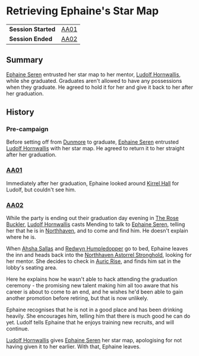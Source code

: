 # Retrieving Ephaine's Star Map

|||
| --- | --- |
| **Session Started** | [AA01](../../sessions/AA01.md) | storyline.2
| **Session Ended** | [AA02](../../sessions/AA02.md) |

## Summary

[Ephaine Seren](../../characters/ephaine-seren.md) entrusted her star map to her mentor, [Ludolf Hornwallis](../../characters/ludolf-hornwallis.md), while she graduated. Graduates aren't allowed to have any possessions when they graduate. He agreed to hold it for her and give it back to her after her graduation.

## History

### Pre-campaign

Before setting off from [Dunmore](../../places/cities/dunmore.md) to graduate, [Ephaine Seren](../../characters/ephaine-seren.md) entrusted [Ludolf Hornwallis](../../characters/ludolf-hornwallis.md) with her star map. He agreed to return it to her straight after her graduation.

### [AA01](../../sessions/AA01.md)

Immediately after her graduation, Ephaine looked around [Kirrel Hall](../../places/buildings/kirrel-hall.md) for Ludolf, but couldn't see him.

### [AA02](../../sessions/AA02.md)

While the party is ending out their graduation day evening in [The Rose Buckler](../../places/buildings/inns-taverns/the-rose-buckler.md), [Ludolf Hornwallis](../../characters/ludolf-hornwallis.md) casts Mending to talk to [Ephaine Seren](../../characters/ephaine-seren.md), telling her that he is in [Northhaven](../../places/cities/northhaven.md), and to come and find him. He doesn't explain where he is.

When [Ahsha Sallas](../../characters/ahsha-sallas.md) and [Redwyn Humpledopper](../../characters/redwyn-humpledopper.md) go to bed, Ephaine leaves the inn and heads back into the [Northhaven Astorrel Stronghold](../../places/strongholds/northhaven-astorrel-stronghold.md), looking for her mentor. She decides to check in [Auric Rise](../../places/buildings/auric-rise.md), and finds him sat in the lobby's seating area.

Here he explains how he wasn't able to hack attending the graduation ceremony - the promising new talent making him all too aware that his career is about to come to an end, and he wishes he'd been able to gain another promotion before retiring, but that is now unlikely.

Ephaine recognises that he is not in a good place and has been drinking heavily. She encourages him, telling him that there is much good he can do yet. Ludolf tells Ephaine that he enjoys training new recruits, and will continue.

[Ludolf Hornwallis](../../characters/ludolf-hornwallis.md) gives [Ephaine Seren](../../characters/ephaine-seren.md) her star map, apologising for not having given it to her earlier. With that, Ephaine leaves.
